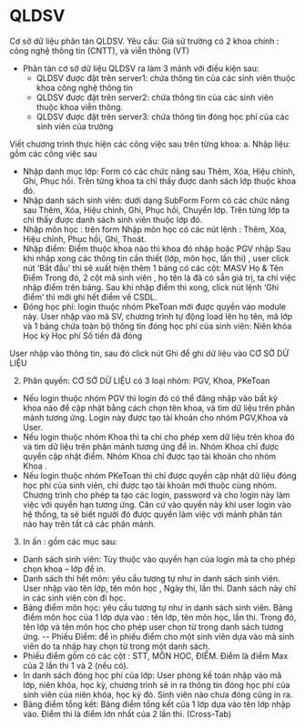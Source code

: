 # QLDSV
Cơ sở dữ liệu phân tán QLDSV.
Yêu cầu: Giả sử  trường có 2 khoa chính : công nghệ thông tin (CNTT),  và viễn thông (VT)
-	Phân tán cơ sở dữ liệu QLDSV ra làm 3 mảnh với điều kiện sau: 
    +	QLDSV được đặt trên server1: chứa thông tin của các sinh viên thuộc khoa công nghệ thông tin
    + QLDSV được đặt trên server2:  chứa thông tin của các sinh viên thuộc khoa viễn thông.
    +	QLDSV được đặt trên server3:  chứa thông tin đóng học phí của các sinh viên của trường

Viết chương trình thực hiện các công việc sau trên từng khoa:
a. Nhập liệu: gồm các công việc sau
- Nhập danh mục lớp: Form có các chức năng sau Thêm, Xóa, Hiệu chỉnh, Ghi, Phục hồi. Trên từng khoa ta chỉ thấy được danh sách lớp thuộc khoa đó.
- Nhập danh sách sinh viên: dưới dạng SubForm 
Form có các chức năng sau Thêm, Xóa, Hiệu chỉnh, Ghi, Phục hồi, Chuyển lớp. Trên từng lớp ta chỉ thấy được danh sách sinh viên thuộc lớp đó.
- Nhập môn học : trên form Nhập môn học có các nút lệnh : Thêm, Xóa, Hiệu chỉnh, Phục hồi, Ghi, Thoát.
- Nhập điểm:  Điểm thuộc khoa nào thì khoa đó nhập hoặc PGV nhập
Sau khi nhập xong các thông tin cần thiết (lớp, môn học, lần thi) , user click nút ‘Bắt đầu’ thì sẽ xuất hiện thêm 1 bảng có các cột:
MASV 	Họ &	Tên		Điểm
Trong đó, 2 cột mã sinh viên , họ tên là đã có sẵn giá trị, ta chỉ việc nhập điểm trên bảng. Sau khi nhập điểm thi xong, click nút lệnh ‘Ghi điểm’ thì mới ghi hết điểm về CSDL. 
-	Đóng học phí: login thuộc nhóm PkeToan mới được quyền vào module này.
User nhập vào mã SV, chương trình tự động load lên họ tên, mã lớp và 1 bảng chứa toàn bộ thông tin đóng học phí của sinh viên:
Niên khóa	Học kỳ	Học phí	Số tiền đã đóng
			
User nhập vào thông tin, sau đó click nút Ghi để ghi dữ liệu vào CƠ SỞ DỮ LIỆU

2. Phân quyền: CƠ SỞ DỮ LIỆU có 3 loại nhóm: PGV, Khoa, PKeToan
-  Nếu login thuộc nhóm PGV thì login đó có thể đăng nhập vào bất kỳ khoa nào để cập nhật bằng cách chọn tên khoa,  và tìm dữ liệu trên phân mảnh tương ứng. Login này được tạo tài khoản cho nhóm PGV,Khoa và User. 
-  Nếu login thuộc nhóm Khoa thì ta chỉ cho phép xem dữ liệu trên khoa đó   và tìm dữ liệu trên phân mảnh tương ứng để in.  Nhóm Khoa chỉ được quyền cập nhật điểm. Nhóm Khoa chỉ được tạo tài khoản cho nhóm Khoa  .
- Nếu login thuộc nhóm PKeToan thì chỉ được quyền cập nhật dữ liệu đóng học phí của sinh viên, chỉ được tạo tài khoản mới thuộc cùng nhóm.
Chương trình cho phép ta tạo các login, password và cho login này làm việc với quyền hạn tương ứng. Căn cứ vào quyền này khi user login vào hệ thống, ta sẽ biết người đó được quyền làm việc với mảnh phân tán nào hay trên tất cả các phân mảnh. 

3. In ấn : gồm các mục sau:
-	Danh sách sinh viên: Tùy thuộc vào quyền hạn của login mà ta cho phép chọn khoa – lớp để in.  
-	Danh sách thi hết môn: yêu cầu tương tự như in danh sách sinh viên. User nhập vào tên lớp, tên môn học ,  Ngày thi, lần thi. Danh sách này chỉ in các sinh viên còn đi học. 
- Bảng điểm môn học: yêu cầu tương tự như in danh sách sinh viên. Bảng điểm môn học của 1 lớp dựa vào : tên lớp, tên môn học, lần thi. Trong đó, tên lớp và tên môn học cho phép user chọn từ trong danh sách tương ứng.
-- Phiếu Điểm:  để in phiếu điểm cho một sinh viên dựa vào mã sinh viên do ta nhập hay chọn từ trong một danh sách.
- Phiếu điểm gồm có các cột : STT, MÔN HỌC, ĐIỂM. Điểm là điểm Max của 2 lần thi 1 và 2 (nếu có).
- In danh sách đóng học phí của lớp: User phòng kế toán nhập vào mã lớp, niên khóa, học kỳ, chương trình sẽ in ra thông tin đóng học phí của sinh viên của niên khóa, học kỳ đó. Sinh viên nào chưa đóng cũng in ra.
- Bảng điểm tổng kết: Bảng điểm tổng kết của 1 lớp dựa vào tên lớp nhập vào. Điểm thi là điểm lớn nhất của 2 lần thi. (Cross-Tab)




